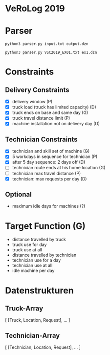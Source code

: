 # VeRoLog 2019

# Parser

```
python3 parser.py input.txt output.dzn
```

```
python3 parser.py VSC2019_EX01.txt ex1.dzn
```

# Constraints
## Delivery Constraints
- [x] delivery window (P)
- [x] truck load (truck has limited capacity) (D)
- [x] truck ends on base and same day (G)
- [x] truck travel distance limit (P)
- [x] machine installation not on delivery day (D)
## Technician Constraints
- [x] technician and skill set of machine (G)
- [x] 5 workdays in sequence for technician (P)
- [x] after 5 day sequence: 2 days off (D)
- [ ] technician route ends at his home location (G)
- [ ] technician max travel distance (P)
- [x] technician: max requests per day (D)

## Optional
* maximum idle days for machines (?)

# Target Function (G)
* distance travelled by truck
* truck use for day
* truck use at all
* distance travelled by technician
* technician use for a day
* technician use at all
* idle machine per day

# Datenstrukturen
## Truck-Array
[
 [Truck, Location, Request],
 ...
]
## Technician-Array
[
 [Technician, Location, Request],
 ...
]
